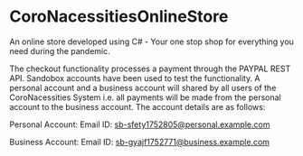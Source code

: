 # CoroNacessitiesOnlineStore
An online store developed using C# - Your one stop shop for everything you need during the pandemic.

The checkout functionality processes a payment through the PAYPAL REST API. Sandobox accounts have been used to test the functionality. A personal account and a business account will shared by all users of the CoroNacessities System i.e. all payments will be made from the personal account to the business account. The account details are as follows:

Personal Account:
Email ID:
sb-sfety1752805@personal.example.com

Business Account:
Email ID:
sb-gyajf1752771@business.example.com

